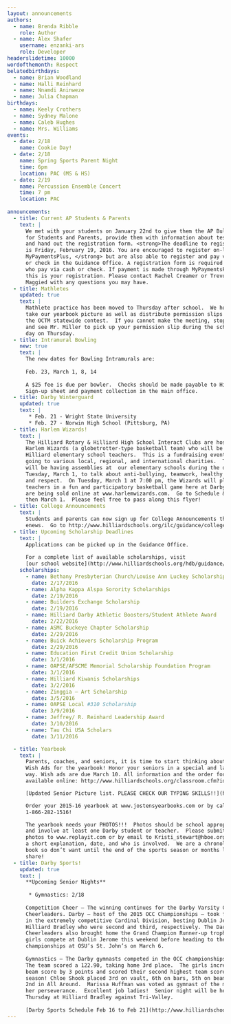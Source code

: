 ```yaml
---
layout: announcements
authors:
  - name: Brenda Ribble
    role: Author
  - name: Alex Shafer 
    username: enzanki-ars 
    role: Developer
headerslidetime: 10000
wordofthemonth: Respect
belatedbirthdays:
  - name: Brian Woodland
  - name: Halli Reinhard
  - name: Nnamdi Aninweze
  - name: Julia Chapman
birthdays:
  - name: Keely Crothers
  - name: Sydney Malone
  - name: Caleb Hughes
  - name: Mrs. Williams
events:
  - date: 2/18
    name: Cookie Day!
  - date: 2/18
    name: Spring Sports Parent Night
    time: 6pm 
    location: PAC (MS & HS)
  - date: 2/19
    name: Percussion Ensemble Concert
    time: 7 pm
    location: PAC
    
announcements:
  - title: Current AP Students & Parents
    text: | 
      We met with your students on January 22nd to give them the AP Bulletin 
      for Students and Parents, provide them with information about testing, 
      and hand out the registration form. <strong>The deadline to register 
      is Friday, February 19, 2016. You are encouraged to register on-line via 
      MyPaymentsPlus, </strong> but are also able to register and pay via cash 
      or check in the Guidance Office. A registration form is required by all students 
      who pay via cash or check. If payment is made through MyPaymentsPlus, 
      this is your registration. Please contact Rachel Creamer or Trevor 
      Maggied with any questions you may have.
  - title: Mathletes
    updated: true
    text: |
      Mathlete practice has been moved to Thursday after school.  We hope to 
      take our yearbook picture as well as distribute permission slips for 
      the OCTM statewide contest.  If you cannot make the meeting, stop by 
      and see Mr. Miller to pick up your permission slip during the school 
      day on Thursday.
  - title: Intramural Bowling
    new: true
    text: |
      The new dates for Bowling Intramurals are:
      
      Feb. 23, March 1, 8, 14
      
      A $25 fee is due per bowler.  Checks should be made payable to Hilliard Darby HS.  
      Sign-up sheet and payment collection in the main office.
  - title: Darby Winterguard
    updated: true
    text: |
       * Feb. 21 - Wright State University
       * Feb. 27 - Norwin High School (Pittsburg, PA)
  - title: Harlem Wizards!
    text: |
      The Hilliard Rotary & Hilliard High School Interact Clubs are hosting the 
      Harlem Wizards (a globetrotter-type basketball team) who will be playing 
      Hilliard elementary school teachers.  This is a fundraising event with proceeds 
      going to various local, regional, and international charities.  The Wizards 
      will be having assemblies at  our elementary schools during the day on 
      Tuesday, March 1, to talk about anti-bullying, teamwork, healthy lifestyles, 
      and respect.  On Tuesday, March 1 at 7:00 pm, the Wizards will play Hilliard 
      teachers in a fun and participatory basketball game here at Darby.  Tickets 
      are being sold online at www.harlemwizards.com.  Go to Schedule & Tickets, 
      then March 1.  Please feel free to pass along this flyer!
  - title: College Announcements
    text: | 
      Students and parents can now sign up for College Announcements through 
      enews.  Go to http://www.hilliardschools.org/ilc/guidance/college-announcements/
  - title: Upcoming Scholarship Deadlines
    text: | 
      Applications can be picked up in the Guidance Office.
      
      For a complete list of available scholarships, visit 
      [our school website](http://www.hilliardschools.org/hdb/guidance/college-information/scholarship-information/)
    scholarships:
      - name: Bethany Presbyterian Church/Louise Ann Luckey Scholarship
        date: 2/17/2016
      - name: Alpha Kappa Alspa Sorority Scholarships
        date: 2/19/2016
      - name: Builders Exchange Scholarship
        date: 2/19/2016
      - name: Hilliard Darby Athletic Boosters/Student Athlete Award
        date: 2/22/2016
      - name: ASMC Buckeye Chapter Scholarship
        date: 2/29/2016
      - name: Buick Achievers Scholarship Program
        date: 2/29/2016
      - name: Education First Credit Union Scholarship
        date: 3/1/2016
      - name: OAPSE/AFSCME Memorial Scholarship Foundation Program
        date: 3/1/2016
      - name: Hilliard Kiwanis Scholarships
        date: 3/2/2016
      - name: Zinggia – Art Scholarship
        date: 3/5/2016
      - name: OAPSE Local #310 Scholarship
        date: 3/9/2016
      - name: Jeffrey/ R. Reinhard Leadership Award
        date: 3/10/2016
      - name: Tau Chi USA Scholars
        date: 3/11/2016

  - title: Yearbook
    text: |
      Parents, coaches, and seniors, it is time to start thinking about Senior 
      Wish Ads for the yearbook! Honor your seniors in a special and lasting 
      way. Wish ads are due March 10. All information and the order form are 
      available online: http://www.hilliardschools.org/classroom.cfm?id=484&TempID=1140

      [Updated Senior Picture list. PLEASE CHECK OUR TYPING SKILLS!!](http://www.hilliardschools.org/classroom.cfm?id=484&TempID=12698)

      Order your 2015-16 yearbook at www.jostensyearbooks.com or by calling 
      1-866-282-1516!

      The yearbook needs your PHOTOS!!!  Photos should be school appropriate 
      and involve at least one Darby student or teacher.  Please submit your 
      photos to www.replayit.com or by email to Kristi_stewart@hboe.org  with 
      a short explanation, date, and who is involved.  We are a chronological 
      book so don’t want until the end of the sports season or months later to 
      share!
  - title: Darby Sports!
    updated: true
    text: | 
      **Upcoming Senior Nights**
      
       * Gymnastics: 2/18
      
      Competition Cheer – The winning continues for the Darby Varsity Competition 
      Cheerleaders. Darby — host of the 2015 OCC Championships — took first place 
      in the extremely competitive Cardinal Division, besting Dublin Jerome and 
      Hilliard Bradley who were second and third, respectively. The Darby Varsity 
      Cheerleaders also brought home the Grand Champion Runner-up trophy. The 
      girls compete at Dublin Jerome this weekend before heading to the state 
      championships at OSU’s St. John’s on March 6.
      
      Gymnastics – The Darby gymnasts competed in the OCC championships on Saturday.  
      The team scored a 122.90, taking home 3rd place.  The girls increased their 
      beam score by 3 points and scored their second highest team score of the 
      season! Chloe Shook placed 3rd on vault, 6th on bars, 5th on beam, and 
      2nd in All Around.  Marissa Huffman was voted as gymnast of the meet for 
      her perseverance.  Excellent job ladies!  Senior night will be held this 
      Thursday at Hilliard Bradley against Tri-Valley.
      
      [Darby Sports Schedule Feb 16 to Feb 21](http://www.hilliardschools.org/hdb/wp-content/uploads/sites/19/Darby-Weekly-Sports-Schedule-Feb-16-to-Feb-21.pdf)
---
```


